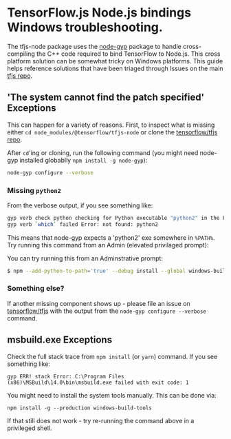 # TensorFlow.js Node.js bindings Windows troubleshooting.

The tfjs-node package uses the [node-gyp](https://github.com/nodejs/node-gyp) package to handle cross-compiling the C++ code required to bind TensorFlow to Node.js. This cross platform solution can be somewhat tricky on Windows platforms. This guide helps reference solutions that have been triaged through Issues on the main [tfjs repo](https://github.com/tensorflow/tfjs).


## 'The system cannot find the patch specified' Exceptions

This can happen for a variety of reasons. First, to inspect what is missing either `cd node_modules/@tensorflow/tfjs-node` or clone the [tensorflow/tfjs repo](https://github.com/tensorflow/tfjs).

After `cd`'ing or cloning, run the following command (you might need node-gyp installed globablly `npm install -g node-gyp`):

```sh
node-gyp configure --verbose
```

### Missing `python2`

From the verbose output, if you see something like:

```sh
gyp verb check python checking for Python executable "python2" in the PATH
gyp verb `which` failed Error: not found: python2
```

This means that node-gyp expects a 'python2' exe somewhere in `%PATH%`. Try running this command from an Admin (elevated privilaged prompt):

You can try running this from an Adminstrative prompt:

```sh
$ npm --add-python-to-path='true' --debug install --global windows-build-tools
```

### Something else?

If another missing component shows up - please file an issue on [tensorflow/tfjs](https://github.com/tensorflow/tfjs/issues/new) with the output from the `node-gyp configure --verbose` command.

## msbuild.exe Exceptions

Check the full stack trace from `npm install` (or `yarn`) command. If you see something like:

```
gyp ERR! stack Error: C:\Program Files (x86)\MSBuild\14.0\bin\msbuild.exe failed with exit code: 1
```

You might need to install the system tools manually. This can be done via:

```
npm install -g --production windows-build-tools
```

If that still does not work - try re-running the command above in a privileged shell.
